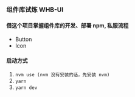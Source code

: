 ### 组件库试炼 WHB-UI

#### 借这个项目掌握组件库的开发、部署 npm, 私服流程

-   Button
-   Icon

#### 启动方式

1. `nvm use (nvm 没有安装的话，先安装 nvm)`
2. `yarn`
3. `yarn dev`

